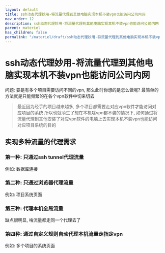 ```yaml
---
layout: default
title: ssh动态代理妙用-将流量代理到其他电脑实现本机不装vpn也能访问公司内网
nav_order: 12
description: ssh动态代理妙用-将流量代理到其他电脑实现本机不装vpn也能访问公司内网
parent: materiel
has_children: false
permalink: "/materiel/draft/ssh动态代理妙用-将流量代理到其他电脑实现本机不装vpn也能访问公司内网/"
---
```


# ssh动态代理妙用-将流量代理到其他电脑实现本机不装vpn也能访问公司内网

问题: 要是有多个项目需要访问不同的vpn, 那么此时你想的是怎么做呢? 最简单的方法就是只能频繁的在各个vpn软件中切来切去

> 最近因为经手的项目越来越多, 多个项目都需要走对应vpn软件才能访问对应项目的系统
> 所以也就萌生了想在本机啥vpn都不装的情况下, 如何通过将流量代理到其他安装了对应vpn软件的电脑上去实现本机不装vpn也能访问对应项目系统的目的

## 实现多种流量的代理需求

### 第一种: 只通过ssh tunnel代理流量

例如: 数据库连接


### 第二种: 只通过浏览器代理流量

例如: 项目系统页面


### 第三种: 代理本机全局流量

缺点很明显, 啥流量都走同一个代理去了

### 第四种: 通过自定义规则自动代理本机流量走指定vpn

例如: 多个项目的系统页面
